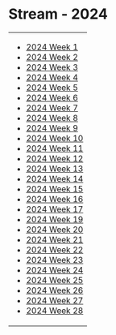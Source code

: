 # Stream - 2024

<table border="0">
<tr>
  
<td align="top">
  
- [2024 Week 1](w01.md)
- [2024 Week 2](w02.md)
- [2024 Week 3](w03.md)
- [2024 Week 4](w04.md)
- [2024 Week 5](w05.md)
- [2024 Week 6](w06.md)
- [2024 Week 7](w07.md)
- [2024 Week 8](w08.md)
- [2024 Week 9](w09.md)
- [2024 Week 10](w10.md)
- [2024 Week 11](w11.md)
- [2024 Week 12](w12.md)
- [2024 Week 13](w13.md)
- [2024 Week 14](w14.md)
- [2024 Week 15](w15.md)
- [2024 Week 16](w16.md)
- [2024 Week 17](w17.md)
- [2024 Week 19](w19.md)
- [2024 Week 20](w20.md)
- [2024 Week 21](w21.md)
- [2024 Week 22](w22.md)
- [2024 Week 23](w23.md)
- [2024 Week 24](w24.md)
- [2024 Week 25](w25.md)
- [2024 Week 26](w26.md)
- [2024 Week 27](w27.md)
- [2024 Week 28](w28.md)

</td>

</tr>
</table>
